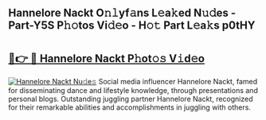 ## Hannelore Nackt O𝚗𝚕yf𝚊ns L𝚎a𝚔ed N𝚞𝚍es - Part-Y5S P𝚑𝚘tos Vi𝚍𝚎o - H𝚘𝚝 Part L𝚎a𝚔s p0tHY

# <h2><a href="http://kfalg2c.oniu.top/?m=Hannelore+Nackt">🔗👉 🔴 Hannelore Nackt P𝚑ot𝚘𝚜 V𝚒d𝚎o</a></h2>

[![Hannelore Nackt Nu𝚍e𝚜](https://i.imgur.com/0qMVB7G.gif)](http://kfalg2c.oniu.top/?m=Hannelore+Nackt)
Social media influencer Hannelore Nackt, famed for disseminating dance and lifestyle knowledge, through presentations and personal blogs. Outstanding juggling partner Hannelore Nackt, recognized for their remarkable abilities and accomplishments in juggling with others.  
